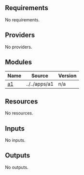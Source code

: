 <!-- BEGIN_TF_DOCS -->
## Requirements

No requirements.

## Providers

No providers.

## Modules

| Name | Source | Version |
|------|--------|---------|
| <a name="module_a1"></a> [a1](#module\_a1) | ../../apps/a1 | n/a |

## Resources

No resources.

## Inputs

No inputs.

## Outputs

No outputs.
<!-- END_TF_DOCS -->